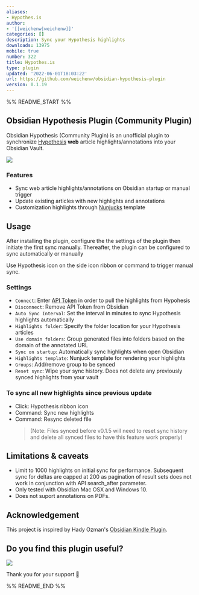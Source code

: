 ```yaml
---
aliases:
- Hypothes.is
author:
- '[[weichenw|weichenw]]'
categories: []
description: Sync your Hypothesis highlights
downloads: 13975
mobile: true
number: 322
title: Hypothes.is
type: plugin
updated: '2022-06-01T18:03:22'
url: https://github.com/weichenw/obsidian-hypothesis-plugin
version: 0.1.19
---
```


%% README_START %%

## Obsidian Hypothesis Plugin (Community Plugin)

Obsidian Hypothesis (Community Plugin) is an unofficial plugin to synchronize [Hypothesis](https://hypothes.is/) **web** article highlights/annotations into your Obsidian Vault.

<a href="https://www.buymeacoffee.com/fatwombat"><img src="https://img.buymeacoffee.com/button-api/?text=Buy me a coffee&emoji=&slug=fatwombat&button_colour=BD5FFF&font_colour=ffffff&font_family=Cookie&outline_colour=000000&coffee_colour=FFDD00"></a>

### Features

- Sync web article highlights/annotations on Obsidian startup or manual trigger
- Update existing articles with new highlights and annotations
- Customization highlights through [Nunjucks](https://mozilla.github.io/nunjucks) template

## Usage

After installing the plugin, configure the the settings of the plugin then initiate the first sync manually. Thereafter, the plugin can be configured to sync automatically or manually

Use Hypothesis icon on the side icon ribbon or command to trigger manual sync.

### Settings

- `Connect`: Enter [API Token](https://hypothes.is/account/developer) in order to pull the highlights from Hypohesis
- `Disconnect`: Remove API Token from Obsidian
- `Auto Sync Interval`: Set the interval in minutes to sync Hypothesis highlights automatically
- `Highlights folder`: Specify the folder location for your Hypothesis articles
- `Use domain folders`: Group generated files into folders based on the domain of the annotated URL
- `Sync on startup`: Automatically sync highlights when open Obsidian
- `Highlights template`: Nunjuck template for rendering your highlights
- `Groups`: Add/remove group to be synced
- `Reset sync`: Wipe your sync history. Does not delete any previously synced highlights from your vault

### To sync all new highlights since previous update

- Click: Hypothesis ribbon icon
- Command: Sync new highlights
- Command: Resync deleted file
  > (Note: Files synced before v0.1.5 will need to reset sync history and delete all synced files to have this feature work properly)

## Limitations & caveats

- Limit to 1000 highlights on initial sync for performance. Subsequent sync for deltas are capped at 200 as pagination of result sets does not work in conjunction with API search_after parameter.
- Only tested with Obsidian Mac OSX and Windows 10.
- Does not suport annotations on PDFs.

## Acknowledgement

This project is inspired by Hady Ozman's [Obsidian Kindle Plugin](https://github.com/hadynz/obsidian-kindle-plugin).

## Do you find this plugin useful?

<a href="https://www.buymeacoffee.com/fatwombat"><img src="https://img.buymeacoffee.com/button-api/?text=Buy me a coffee&emoji=&slug=fatwombat&button_colour=BD5FFF&font_colour=ffffff&font_family=Cookie&outline_colour=000000&coffee_colour=FFDD00"></a>

Thank you for your support 🙏


%% README_END %%